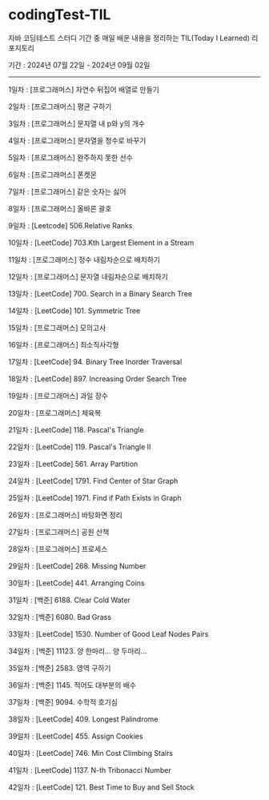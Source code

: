 # codingTest-TIL
자바 코딩테스트 스터디 기간 중 매일 배운 내용을 정리하는 TIL(Today I Learned) 리포지토리 

기간 : 2024년 07월 22일 - 2024년 09월 02일 

---

1일차 : [프로그래머스] 자연수 뒤집어 배열로 만들기

2일차 : [프로그래머스] 평균 구하기

3일차 : [프로그래머스] 문자열 내 p와 y의 개수

4일차 : [프로그래머스] 문자열을 정수로 바꾸기

5일차 : [프로그래머스] 완주하지 못한 선수

6일차 : [프로그래머스] 폰켓몬

7일차 : [프로그래머스] 같은 숫자는 싫어

8일차 : [프로그래머스] 올바른 괄호 

9일차 : [Leetcode] 506.Relative Ranks 

10일차 : [LeetCode] 703.Kth Largest Element in a Stream

11일차 : [프로그래머스] 정수 내림차순으로 배치하기 

12일차 : [프로그래머스] 문자열 내림차순으로 배치하기 

13일차 : [LeetCode] 700. Search in a Binary Search Tree

14일차 : [LeetCode] 101. Symmetric Tree

15일차 : [프로그래머스] 모의고사

16일차 : [프로그래머스] 최소직사각형 

17일차 : [LeetCode] 94. Binary Tree Inorder Traversal

18일차 : [LeetCode] 897. Increasing Order Search Tree

19일차 : [프로그래머스] 과일 장수

20일차 : [프로그래머스] 체육복 

21일차 : [LeetCode] 118. Pascal's Triangle

22일차 : [LeetCode] 119. Pascal's Triangle II

23일차 : [LeetCode] 561. Array Partition

24일차 : [LeetCode] 1791. Find Center of Star Graph

25일차 : [LeetCode] 1971. Find if Path Exists in Graph

26일차 : [프로그래머스] 바탕화면 정리

27일차 : [프로그래머스] 공원 산책

28일차 : [프로그래머스] 프로세스

29일차 : [LeetCode] 268. Missing Number

30일차 : [LeetCode] 441. Arranging Coins

31일차 : [백준] 6188. Clear Cold Water

32일차 : [백준] 6080. Bad Grass

33일차 : [LeetCode] 1530. Number of Good Leaf Nodes Pairs

34일차 : [백준] 11123. 양 한마리... 양 두마리...

35일차 : [백준] 2583. 영역 구하기 

36일차 : [백준] 1145. 적어도 대부분의 배수

37일차 : [백준] 9094. 수학적 호기심

38일차 : [LeetCode] 409. Longest Palindrome

39일차 : [LeetCode] 455. Assign Cookies

40일차 : [LeetCode] 746. Min Cost Climbing Stairs

41일차 : [LeetCode] 1137. N-th Tribonacci Number

42일차 : [LeetCode] 121. Best Time to Buy and Sell Stock

